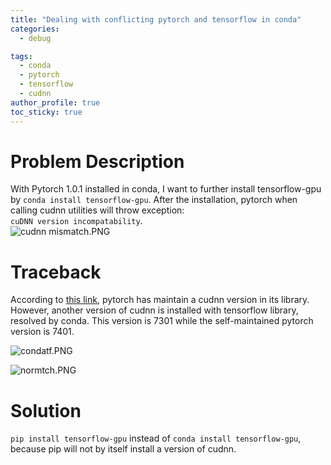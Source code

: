 ```yaml
---
title: "Dealing with conflicting pytorch and tensorflow in conda"
categories:
  - debug

tags:
  - conda
  - pytorch
  - tensorflow
  - cudnn
author_profile: true
toc_sticky: true
---
```


<a name="3738bd69"></a>
# Problem Description
With Pytorch 1.0.1 installed in conda, I want to further install tensorflow-gpu by `conda install tensorflow-gpu`. After the installation, pytorch when calling cudnn utilities will throw exception:  <br />`cuDNN version incompatability`.<br />![cudnn mismatch.PNG](https://cdn.nlark.com/yuque/0/2019/png/278890/1552800606453-2d0d3ed2-3876-4e16-918a-b4b740170f2c.png#align=left&display=inline&height=350&name=cudnn%20mismatch.PNG&originHeight=595&originWidth=1269&size=53032&status=done&width=746)

<a name="Traceback"></a>
# Traceback
According to [this link]([https://github.com/pytorch/pytorch/issues/2286](https://github.com/pytorch/pytorch/issues/2286)), pytorch has maintain a cudnn version in its library. However, another version of cudnn is installed with tensorflow library, resolved by conda. This version is 7301 while the self-maintained pytorch version is 7401.

![condatf.PNG](https://cdn.nlark.com/yuque/0/2019/png/278890/1552801279152-3628eceb-ab9f-409f-a22f-95a602ecfbf0.png#align=left&display=inline&height=331&name=condatf.PNG&originHeight=460&originWidth=1036&size=39339&status=done&width=746)<br />

![normtch.PNG](https://cdn.nlark.com/yuque/0/2019/png/278890/1552801332835-326b0e37-0c9e-4b41-a52c-f8d3fdd6f322.png#align=left&display=inline&height=110&name=normtch.PNG&originHeight=110&originWidth=491&size=5420&status=done&width=491)

<a name="Solution"></a>
# Solution
`pip install tensorflow-gpu` instead of `conda install tensorflow-gpu`, because pip will not by itself install a version of cudnn.

